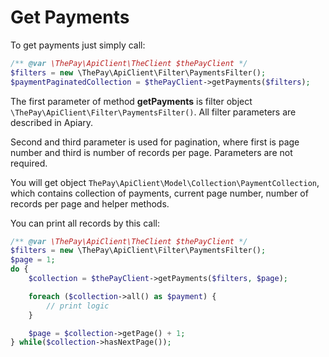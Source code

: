 # Get Payments

To get payments just simply call:

```php
/** @var \ThePay\ApiClient\TheClient $thePayClient */
$filters = new \ThePay\ApiClient\Filter\PaymentsFilter();
$paymentPaginatedCollection = $thePayClient->getPayments($filters);
```

The first parameter of method **getPayments** is filter object `\ThePay\ApiClient\Filter\PaymentsFilter()`. All filter parameters are described in Apiary.

Second and third parameter is used for pagination, where first is page number and third is number of records per page. Parameters are not required.

You will get object `ThePay\ApiClient\Model\Collection\PaymentCollection`, which contains collection of payments, current page number, number of records per page and helper methods.

You can print all records by this call:

```php
/** @var \ThePay\ApiClient\TheClient $thePayClient */
$filters = new \ThePay\ApiClient\Filter\PaymentsFilter();
$page = 1;
do {
    $collection = $thePayClient->getPayments($filters, $page);

    foreach ($collection->all() as $payment) {
        // print logic
    }

    $page = $collection->getPage() + 1;
} while($collection->hasNextPage());
```
